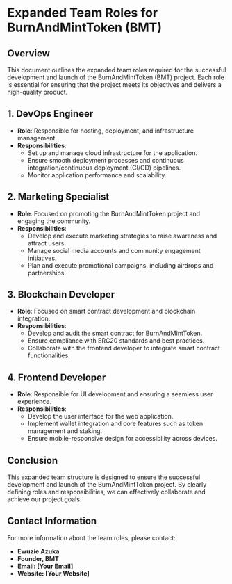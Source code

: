 # Expanded Team Roles for BurnAndMintToken (BMT)

## Overview
This document outlines the expanded team roles required for the successful development and launch of the BurnAndMintToken (BMT) project. Each role is essential for ensuring that the project meets its objectives and delivers a high-quality product.

## 1. DevOps Engineer
- **Role**: Responsible for hosting, deployment, and infrastructure management.
- **Responsibilities**:
  - Set up and manage cloud infrastructure for the application.
  - Ensure smooth deployment processes and continuous integration/continuous deployment (CI/CD) pipelines.
  - Monitor application performance and scalability.

## 2. Marketing Specialist
- **Role**: Focused on promoting the BurnAndMintToken project and engaging the community.
- **Responsibilities**:
  - Develop and execute marketing strategies to raise awareness and attract users.
  - Manage social media accounts and community engagement initiatives.
  - Plan and execute promotional campaigns, including airdrops and partnerships.

## 3. Blockchain Developer
- **Role**: Focused on smart contract development and blockchain integration.
- **Responsibilities**:
  - Develop and audit the smart contract for BurnAndMintToken.
  - Ensure compliance with ERC20 standards and best practices.
  - Collaborate with the frontend developer to integrate smart contract functionalities.

## 4. Frontend Developer
- **Role**: Responsible for UI development and ensuring a seamless user experience.
- **Responsibilities**:
  - Develop the user interface for the web application.
  - Implement wallet integration and core features such as token management and staking.
  - Ensure mobile-responsive design for accessibility across devices.

## Conclusion
This expanded team structure is designed to ensure the successful development and launch of the BurnAndMintToken project. By clearly defining roles and responsibilities, we can effectively collaborate and achieve our project goals.

## Contact Information
For more information about the team roles, please contact:
- **Ewuzie Azuka**
- **Founder, BMT**
- **Email: [Your Email]**
- **Website: [Your Website]**
